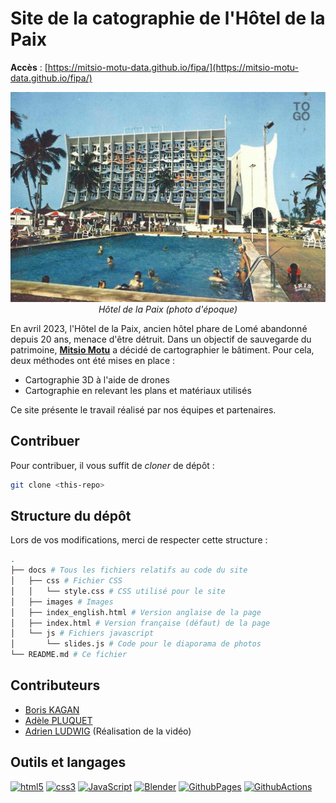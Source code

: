# Site de la catographie de l'Hôtel de la Paix

**Accès** : [https://mitsio-motu-data.github.io/fipa/](https://mitsio-motu-data.github.io/fipa/)

<p align=center>
    <img src="./docs/images//hdp_old.jpg" width=600/><br>
    <em>Hôtel de la Paix (photo d'époque)</em>
</p>

En avril 2023, l'Hôtel de la Paix, ancien hôtel phare de Lomé abandonné depuis 20 ans, menace d'être détruit. Dans un objectif de sauvegarde du patrimoine, **[Mitsio Motu](https://www.mitsiomotu.com/)** a décidé de cartographier le bâtiment. Pour cela, deux méthodes ont été mises en place : 
- Cartographie 3D à l'aide de drones
- Cartographie en relevant les plans et matériaux utilisés

Ce site présente le travail réalisé par nos équipes et partenaires.

## Contribuer

Pour contribuer, il vous suffit de *cloner* de dépôt : 
```bash
git clone <this-repo>
```

## Structure du dépôt

Lors de vos modifications, merci de respecter cette structure : 

```sh
.
├── docs # Tous les fichiers relatifs au code du site
│   ├── css # Fichier CSS 
│   │   └── style.css # CSS utilisé pour le site
│   ├── images # Images
│   ├── index_english.html # Version anglaise de la page
│   ├── index.html # Version française (défaut) de la page
│   └── js # Fichiers javascript
│       └── slides.js # Code pour le diaporama de photos
└── README.md # Ce fichier
```

## Contributeurs

- [Boris KAGAN](https://github.com/bkgn)
- [Adèle PLUQUET](https://github.com/apluquet)
- [Adrien LUDWIG](https://linktr.ee/adrien.ludwig) (Réalisation de la vidéo)

## Outils et langages

[![html5](https://img.shields.io/badge/-html5-E34F26?logo=html5&logoColor=white&style=for-the-badge)](https://fr.wikipedia.org/wiki/HTML5)
[![css3](https://img.shields.io/badge/-css3-1572B6?logo=css3&logoColor=white&style=for-the-badge)](https://fr.wikipedia.org/wiki/Feuilles_de_style_en_cascade#:~:text=CSS3%20devient%20%C2%AB%20modulaire%20%C2%BB%2C%20afin,des%20sous%2Densembles%20de%20CSS3.)
[![JavaScript](https://img.shields.io/badge/-JavaScript-F7DF1E?logo=JavaScript&logoColor=white&style=for-the-badge)](https://developer.mozilla.org/fr/docs/Web/JavaScript)
[![Blender](https://img.shields.io/badge/-blender-F5792A?logo=blender&logoColor=white&style=for-the-badge)](https://www.blender.org/)
[![GithubPages](https://img.shields.io/badge/-Github%20Pages-222222?logo=Github%20Pages&logoColor=white&style=for-the-badge)](https://pages.github.com/)
[![GithubActions](https://img.shields.io/badge/-Github%20Actions-2088FF?logo=Github%20Actions&logoColor=white&style=for-the-badge)](https://github.com/features/actions)
